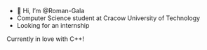 - 👋 Hi, I’m @Roman-Gala
- Computer Science student at Cracow University of Technology
- Looking for an internship

Currently in love with C++!

